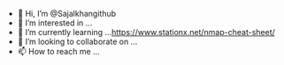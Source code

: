 - 👋 Hi, I’m @Sajalkhangithub
- 👀 I’m interested in ...
- 🌱 I’m currently learning ...https://www.stationx.net/nmap-cheat-sheet/
- 💞️ I’m looking to collaborate on ...
- 📫 How to reach me ...

<!---
Sajalkhangithub/Sajalkhangithub is a ✨ special ✨ repository because its `README.md` (this file) appears on your GitHub profile.
You can click the Preview link to take a look at your changes.
--->
